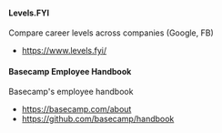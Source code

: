 #### Levels.FYI
Compare career levels across companies (Google, FB)
* https://www.levels.fyi/


#### Basecamp Employee Handbook
Basecamp's employee handbook
* https://basecamp.com/about
* https://github.com/basecamp/handbook
